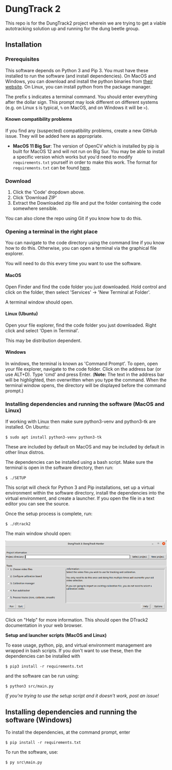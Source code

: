 # DungTrack 2

This repo is for the DungTrack2 project wherein we are trying to get a
viable autotracking solution up and running for the dung beetle group.

## Installation
### Prerequisites

This software depends on Python 3 and Pip 3. You must have these
installed to run the software (and install dependencies). On MacOS
and Windows, you can download and install the python binaries from
[their website](https://www.python.org/downloads/). On Linux, you can 
install python from the package manager.

The prefix `$` indicates a terminal command. You should enter
everything after the dollar sign. This prompt may look different
on different systems (e.g. on Linux `$` is typical, `%` on MacOS, 
and on Windows it will be `>`).

#### Known compatibility problems

If you find any (suspected) compatibility problems, create a new
GitHub issue. They will be added here as appropriate.

- **MacOS 11 Big Sur**: The version of OpenCV which is installed by
    pip is built for MacOS 12 and will not run on Big Sur. You may be
    able to install a specific version which works but you'd need to
    modify `requirements.txt` yourself in order to make this work. The
    format for `requirements.txt` can be found
    [here](https://pip.pypa.io/en/stable/reference/requirements-file-format/).

### Download

1. Click the 'Code' dropdown above.
2. Click 'Download ZIP'
3. Extract the Downloaded zip file and put the folder containing the code somewhere sensible.

You can also clone the repo using Git if you know how to do this.

### Opening a terminal in the right place

You can navigate to the code directory using the command line if you
know how to do this. Otherwise, you can open a terminal via the
graphical file explorer.

You will need to do this every time you want to use the software.

#### MacOS

Open Finder and find the code folder you just downloaded.  Hold
control and click on the folder, then select 'Services' -> 'New
Terminal at Folder'.

A terminal window should open.

#### Linux (Ubuntu)

Open your file explorer, find the code folder you just downloaded.
Right click and select 'Open in Terminal'.

This may be distribution dependent.

#### Windows
In windows, the terminal is known as 'Command Prompt'. To open, 
open your file explorer, navigate to the code folder. Click on the
address bar (or use ALT+D). Type 'cmd' and press Enter. 
(**Note:**  The text in the address bar will be highlighted, then 
overwritten when you type the command. When the terminal window opens, 
the directory will be displayed before the command prompt.)

### Installing dependencies and running the software (MacOS and Linux)

If working with Linux then make sure python3-venv and python3-tk are
installed. On Ubuntu:

`$ sudo apt install python3-venv python3-tk`

These are included by default on MacOS and may be included by default
in other linux distros.

The dependencies can be installed using a bash script. Make sure the
terminal is open in the software directory, then run:

`$ ./SETUP`

This script will check for Python 3 and Pip installations, set up a
virtual environment within the software directory, install the
dependencies into the virtual environment, and create a launcher. If
you open the file in a text editor you can see the source.


Once the setup process is complete, run: 

`$ ./dtrack2` 
   
The main window should open:

![Main window](documentation/images/main_window.png)

Click on "Help" for more information. This should open the DTrack2 documentation
in your web browser.


**Setup and launcher scripts (MacOS and Linux)**

To ease usage, python, pip, and virtual environment management are
wrapped in bash scripts. If you don't want to use these, then the
dependencies can be installed with

`$ pip3 install -r requirements.txt`

and the software can be run using:

`$ python3 src/main.py`

*If you're trying to use the setup script and it doesn't work, post an issue!*

## Installing dependencies and running the software (Windows)
To install the dependencies, at the command prompt, enter 

`$ pip install -r requirements.txt`

To run the software, use:

`$ py src\main.py`
